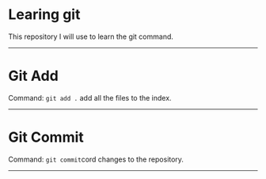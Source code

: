 # Learing git

This repository I will use to learn the git command.

****

# Git Add

Command: `git add .` add all the files to the index.

****

# Git Commit

Command: `git commit`cord changes to the repository.

****
